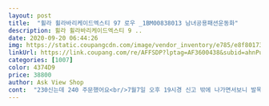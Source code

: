 ```yaml
---
layout: post 
title:  "휠라 휠라바리케이드엑스티 97 로우 _1BM00838013 남녀공용패션운동화" 
description: 휠라 휠라바리케이드엑스티 9 ..
date: 2020-09-20 06:44:26 
img: https://static.coupangcdn.com/image/vendor_inventory/e785/e8f80173cbd80879c0f3d153284a6697ab1b03efd54055f784f7bfad1922.jpg 
linkUrl: https://link.coupang.com/re/AFFSDP?lptag=AF3600438&subid=ahnPublicAsk&pageKey=1980147859&itemId=3368954702&vendorItemId=71556016943&traceid=V0-113-0aaa4e6e5e0852c1 
categories: [1007] 
color: 4374D9 
price: 38800 
author: Ask View Shop 
cont:  "230신는데 240 주문했어요<br/>7월7일 오후 19시경 신고 밖에 나가면서보니 발목이 틀어져 있네요... <br/><br/>너무너무 작게 나왔어요<br/>마음에들어요 270인데 275 주문했어요 조금 여유있고 편해요<br/>발 사이즈가 270이라 정사이즈로 주문해서 배송온걸 신어보니 꽉끼고 발이 아파 반품 시키고 다시 275로 주문해 오늘 받아서 신어보니 딱 맞아요.<br/><br/>신발 자체가 그런지 제 발목이 그런지 신으면 발목이 틀어져서 영 보기가 불편하네요.<br/><br/>예뻐요 초4 여학생 아주 좋아해요<br/>일반 양말 신는 분은 괜찮지만 저처럼 등산양말 신으시는 분들은 조금 더 여유공간을 가지기 위해서 10정도 크게 신시는게 좋을듯합니다.<br/><br/>저의 개인적인 주관입니다.<br/><br/>하지만 등산양말 신고 신어보면 발이 불편하지는 않지만 여유공간이 없어요.<br/><br/>" 
---
```

